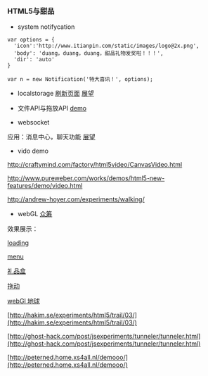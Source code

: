 ### HTML5与甜品

* system notifycation

```
var options = {
  'icon':'http://www.itianpin.com/static/images/logo@2x.png',
  'body': 'duang，duang，duang，甜品礼物发奖啦！！！',
  'dir': 'auto'
}

var n = new Notification('特大喜讯！', options);

```

* localstorage 
[刷新页面](http://weibo.com/put5184567/home?topnav=1&wvr=5)
[展望](http://www.itianpin.com/topic/edit?albumId=7171)

* 文件API与拖放API
[demo](http://www.html5rocks.com/zh/tutorials/file/dndfiles/)


* websocket

应用：消息中心，聊天功能
[展望](http://www.itianpin.com/profile/#private_chat?sender_id=20097819)

* vido
demo

http://craftymind.com/factory/html5video/CanvasVideo.html

http://www.pureweber.com/works/demos/html5-new-features/demo/video.html

http://andrew-hoyer.com/experiments/walking/

* webGL
[众筹](http://openwedding.org/)


效果展示：

[loading](http://www.html5tricks.com/demo/css3-loading-jump/index.html)

[menu](http://lab.hakim.se/scroll-effects/)

[礼品盒](http://www.addyosmani.com/resources/googlebox/)

[拖动](http://mrdoob.com/projects/chromeexperiments/ball-pool/)

[webGl 地球](http://blocks.wizb.it/)

[http://hakim.se/experiments/html5/trail/03/](http://hakim.se/experiments/html5/trail/03/)

[http://ghost-hack.com/post/jsexperiments/tunneler/tunneler.html](http://ghost-hack.com/post/jsexperiments/tunneler/tunneler.html)

[http://peterned.home.xs4all.nl/demooo/](http://peterned.home.xs4all.nl/demooo/)

